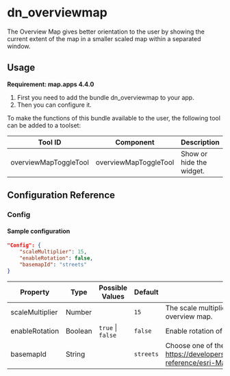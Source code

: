 # dn_overviewmap
The Overview Map gives better orientation to the user by showing the current extent of the map in a smaller scaled map within a separated window.

## Usage
**Requirement: map.apps 4.4.0**

1. First you need to add the bundle dn_overviewmap to your app.
2. Then you can configure it.

To make the functions of this bundle available to the user, the following tool can be added to a toolset:

| Tool ID               | Component             | Description              |
|-----------------------|-----------------------|--------------------------|
| overviewMapToggleTool | overviewMapToggleTool | Show or hide the widget. |

## Configuration Reference

### Config

#### Sample configuration
```json
"Config": {
    "scaleMultiplier": 15,
    "enableRotation": false,
    "basemapId": "streets"
}
```

| Property            | Type    | Possible Values               | Default       | Description                                                                                                                   |
|---------------------|---------|-------------------------------|---------------|-------------------------------------------------------------------------------------------------------------------------------|
| scaleMultiplier     | Number  |                               | ```15```      | The scale multiplier between the map and the overview map.                                                                     |
| enableRotation      | Boolean | ```true``` &#124; ```false``` | ```false```   | Enable rotation of the overview map.                                                                                          |
| basemapId           | String  |                               | ```streets``` | Choose one of the well known basemap IDs: https://developers.arcgis.com/javascript/latest/api-reference/esri-Map.html#basemap |
